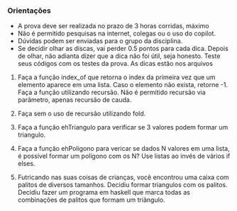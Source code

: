 ### Orientações
- A prova deve ser realizada no prazo de 3 horas corridas, máximo
- Não é permitido pesquisas na internet, colegas ou o uso do copilot.
- Dúvidas podem ser enviadas para o grupo da disciplina.
- Se decidir olhar as discas, vai perder 0.5 pontos para cada dica. Depois de olhar, não adianta dizer que a dica não foi útil, seja honesto. Teste seus códigos com os testes da prova. As dicas estão nos arquivos 

1. Faça a função index_of que retorna o index da primeira vez que um elemento aparece em uma lista. Caso o elemento não exista, retorne -1. Faça a função utilizando recursão. Não é permitido recursão via parâmetro, apenas recursão de cauda.

2. Faça sem o uso de recursão utilizando fold.

3. Faça a função ehTriangulo para verificar se 3 valores podem formar um triangulo.

4. Faça a função ehPoligono para vericar se dados N valores em uma lista, é possível formar um polígono com os N? Use listas ao invés de vários if elses.

5. Futricando nas suas coisas de crianças, você encontrou uma caixa com palitos de diversos tamanhos. Decidiu formar triangulos com os palitos. Decidiu fazer um programa em haskell que marca todas as combinações de palitos que formam um triângulo. 

